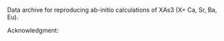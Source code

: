 Data archive for reproducing ab-initio calculations of XAs3 (X= Ca, Sr, Ba, Eu).

Acknowledgment:  
